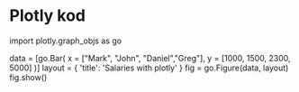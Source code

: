 # Plotly kod

import plotly.graph_objs as go

data = [go.Bar(
               x = ["Mark", "John", "Daniel","Greg"],
               y = [1000, 1500, 2300, 5000]
)]
layout = {
	'title': 'Salaries with plotly'
}
fig = go.Figure(data, layout)
fig.show()
